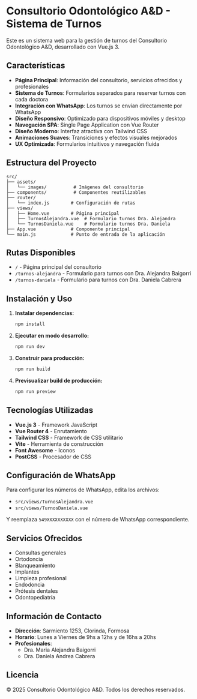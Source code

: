 # Consultorio Odontológico A&D - Sistema de Turnos

Este es un sistema web para la gestión de turnos del Consultorio Odontológico A&D, desarrollado con Vue.js 3.

## Características

- **Página Principal**: Información del consultorio, servicios ofrecidos y profesionales
- **Sistema de Turnos**: Formularios separados para reservar turnos con cada doctora
- **Integración con WhatsApp**: Los turnos se envían directamente por WhatsApp
- **Diseño Responsivo**: Optimizado para dispositivos móviles y desktop
- **Navegación SPA**: Single Page Application con Vue Router
- **Diseño Moderno**: Interfaz atractiva con Tailwind CSS
- **Animaciones Suaves**: Transiciones y efectos visuales mejorados
- **UX Optimizada**: Formularios intuitivos y navegación fluida

## Estructura del Proyecto

```
src/
├── assets/
│   └── images/          # Imágenes del consultorio
├── components/          # Componentes reutilizables
├── router/
│   └── index.js        # Configuración de rutas
├── views/
│   ├── Home.vue        # Página principal
│   ├── TurnosAlejandra.vue  # Formulario turnos Dra. Alejandra
│   └── TurnosDaniela.vue    # Formulario turnos Dra. Daniela
├── App.vue             # Componente principal
└── main.js             # Punto de entrada de la aplicación
```

## Rutas Disponibles

- `/` - Página principal del consultorio
- `/turnos-alejandra` - Formulario para turnos con Dra. Alejandra Baigorri
- `/turnos-daniela` - Formulario para turnos con Dra. Daniela Cabrera

## Instalación y Uso

1. **Instalar dependencias:**
   ```bash
   npm install
   ```

2. **Ejecutar en modo desarrollo:**
   ```bash
   npm run dev
   ```

3. **Construir para producción:**
   ```bash
   npm run build
   ```

4. **Previsualizar build de producción:**
   ```bash
   npm run preview
   ```

## Tecnologías Utilizadas

- **Vue.js 3** - Framework JavaScript
- **Vue Router 4** - Enrutamiento
- **Tailwind CSS** - Framework de CSS utilitario
- **Vite** - Herramienta de construcción
- **Font Awesome** - Iconos
- **PostCSS** - Procesador de CSS

## Configuración de WhatsApp

Para configurar los números de WhatsApp, edita los archivos:
- `src/views/TurnosAlejandra.vue`
- `src/views/TurnosDaniela.vue`

Y reemplaza `549XXXXXXXXXX` con el número de WhatsApp correspondiente.

## Servicios Ofrecidos

- Consultas generales
- Ortodoncia
- Blanqueamiento
- Implantes
- Limpieza profesional
- Endodoncia
- Prótesis dentales
- Odontopediatría

## Información de Contacto

- **Dirección**: Sarmiento 1253, Clorinda, Formosa
- **Horario**: Lunes a Viernes de 9hs a 12hs y de 16hs a 20hs
- **Profesionales**: 
  - Dra. Maria Alejandra Baigorri
  - Dra. Daniela Andrea Cabrera

## Licencia

© 2025 Consultorio Odontológico A&D. Todos los derechos reservados.